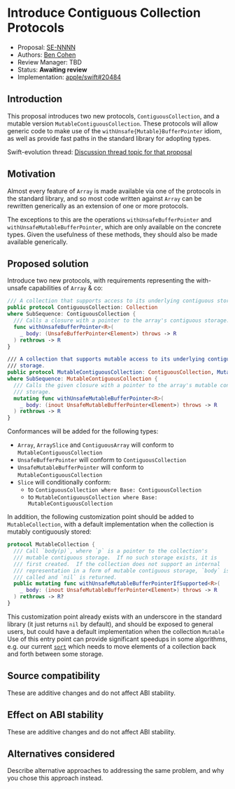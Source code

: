 # Introduce Contiguous Collection Protocols

* Proposal: [SE-NNNN](NNNN-contiguous-collection.md)
* Authors: [Ben Cohen](https://github.com/airspeedswift)
* Review Manager: TBD
* Status: **Awaiting review**
* Implementation: [apple/swift#20484](https://github.com/apple/swift/pull/20484)

## Introduction

This proposal introduces two new protocols, `ContiguousCollection`, and a
mutable version `MutableContiguousCollection`. These protocols will allow
generic code to make use of the `withUnsafe{Mutable}BufferPointer` idiom,
as well as provide fast paths in the standard library for adopting types.

Swift-evolution thread: [Discussion thread topic for that proposal](https://forums.swift.org/)

## Motivation

Almost every feature of `Array` is made available via one of the protocols
in the standard library, and so most code written against `Array` can be
rewritten generically as an extension of one or more protocols.

The exceptions to this are the operations `withUnsafeBufferPointer` and
`withUnsafeMutableBufferPointer`, which are only available on the concrete
types. Given the usefulness of these methods, they should also be made
available generically.

## Proposed solution

Introduce two new protocols, with requirements representing the with-unsafe capabilities of `Array` & co:

```swift
/// A collection that supports access to its underlying contiguous storage.
public protocol ContiguousCollection: Collection
where SubSequence: ContiguousCollection {
  /// Calls a closure with a pointer to the array's contiguous storage.
  func withUnsafeBufferPointer<R>(
    _ body: (UnsafeBufferPointer<Element>) throws -> R
  ) rethrows -> R
}

/// A collection that supports mutable access to its underlying contiguous
/// storage.
public protocol MutableContiguousCollection: ContiguousCollection, MutableCollection
where SubSequence: MutableContiguousCollection {
  /// Calls the given closure with a pointer to the array's mutable contiguous
  /// storage.
  mutating func withUnsafeMutableBufferPointer<R>(
    _ body: (inout UnsafeMutableBufferPointer<Element>) throws -> R
  ) rethrows -> R
}
```

Conformances will be added for the following types:
- `Array`, `ArraySlice` and `ContiguousArray` will conform to `MutableContiguousCollection`
- `UnsafeBufferPointer` will conform to `ContiguousCollection`
- `UnsafeMutableBufferPointer` will conform to `MutableContiguousCollection`
- `Slice` will conditionally conform:
    - to `ContiguousCollection where Base: ContiguousCollection`
    - to `MutableContiguousCollection where Base: MutableContiguousCollection`

In addition, the following customization point should be added to
`MutableCollection`, with a default implementation when the collection is
mutably contiguously stored:

```swift
protocol MutableCollection {
  /// Call `body(p)`, where `p` is a pointer to the collection's
  /// mutable contiguous storage.  If no such storage exists, it is
  /// first created.  If the collection does not support an internal
  /// representation in a form of mutable contiguous storage, `body` is not
  /// called and `nil` is returned.
  public mutating func withUnsafeMutableBufferPointerIfSupported<R>(
    _ body: (inout UnsafeMutableBufferPointer<Element>) throws -> R
  ) rethrows -> R?
}
```

This customization point already exists with an underscore in the standard
library (it just returns `nil` by default), and should be exposed to
general users, but could have a default implementation when the collection
`Mutable` Use of this entry point can provide significant speedups in some
algorithms, e.g. our current
[`sort`](https://github.com/apple/swift/blob/6662ccc16dba27418eefd3cb7856bddda5a33386/stdlib/public/core/Sort.swift#L249)
which needs to move elements of a collection back and forth between
some storage.

## Source compatibility

These are additive changes and do not affect ABI stability.

## Effect on ABI stability

These are additive changes and do not affect ABI stability.

## Alternatives considered

Describe alternative approaches to addressing the same problem, and
why you chose this approach instead.

